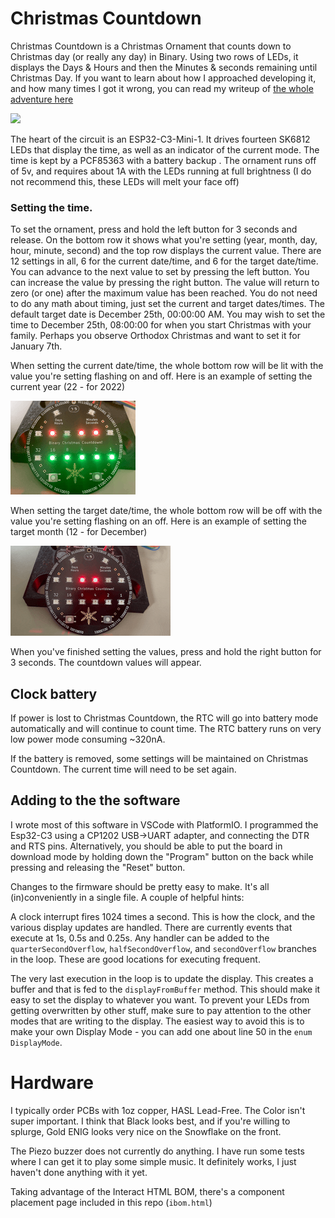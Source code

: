 # Christmas Countdown

Christmas Countdown is a Christmas Ornament that counts down to Christmas day (or really any day) in Binary. Using two rows of LEDs, it displays the Days & Hours and then the Minutes & seconds remaining until Christmas Day. If you want to learn about how I approached developing it, and how many times I got it wrong, you can read my writeup of [the whole adventure here](https://aaroneiche.com/2023/02/05/christmas-countdown/) 

![](CC2.gif)

The heart of the circuit is an ESP32-C3-Mini-1. It drives fourteen SK6812 LEDs that display the time, as well as an indicator of the current mode. The time is kept by a PCF85363 with a battery backup . The ornament runs off of 5v, and requires about 1A with the LEDs running at full brightness (I do not recommend this, these LEDs will melt your face off) 

### Setting the time.

To set the ornament, press and hold the left button for 3 seconds and release. On the bottom row it shows what you're setting (year, month, day, hour, minute, second) and the top row displays the current value. There are 12 settings in all, 6 for the current date/time, and 6 for the target date/time. You can advance to the next value to set by pressing the left button. You can increase the value by pressing the right button. The value will return to zero (or one) after the maximum value has been reached. You do not need to do any math about timing, just set the current and target dates/times. The default target date is December 25th, 00:00:00 AM. You may wish to set the time to December 25th, 08:00:00 for when you start Christmas with your family. Perhaps you observe Orthodox Christmas and want to set it for January 7th.

When setting the current date/time, the whole bottom row will be lit with the value you're setting flashing on and off.
Here is an example of setting the current year (22 - for 2022)

![](CC_set_current_year.gif)


When setting the target date/time, the whole bottom row will be off with the value you're setting flashing on an off.
Here is an example of setting the target month (12 - for December)

![](CC_set_target_year.gif)

When you've finished setting the values, press and hold the right button for 3 seconds. The countdown values will appear.

## Clock battery

If power is lost to Christmas Countdown, the RTC will go into battery mode automatically and will continue to count time. The RTC battery runs on very low power mode consuming ~320nA. 

If the battery is removed, some settings will be maintained on Christmas Countdown. The current time will need to be set again.

## Adding to the the software

I wrote most of this software in VSCode with PlatformIO. I programmed the Esp32-C3 using a CP1202 USB->UART adapter, and connecting the DTR and RTS pins. Alternatively, you should be able to put the board in download mode by holding down the "Program" button on the back while pressing and releasing the "Reset" button.

Changes to the firmware should be pretty easy to make. It's all (in)conveniently in a single file. A couple of helpful hints: 

A clock interrupt fires 1024 times a second. This is how the clock, and the various display updates are handled. There are currently events that execute at 1s, 0.5s and 0.25s. Any handler can be added to the `quarterSecondOverflow`, `halfSecondOverflow`, and `secondOverflow` branches in the loop. These are good locations for executing frequent.

The very last execution in the loop is to update the display. This creates a buffer and that is fed to the `displayFromBuffer` method. This should make it easy to set the display to whatever you want. To prevent your LEDs from getting overwritten by other stuff, make sure to pay attention to the other modes that are writing to the display. The easiest way to avoid this is to make your own Display Mode - you can add one about line 50 in the `enum DisplayMode`.

# Hardware

I typically order PCBs with 1oz copper, HASL Lead-Free. The Color isn't super important. I think that Black looks best, and if you're willing to splurge, Gold ENIG looks very nice on the Snowflake on the front.

The Piezo buzzer does not currently do anything. I have run some tests where I can get it to play some simple music. It definitely works, I just haven't done anything with it yet.

Taking advantage of the Interact HTML BOM, there's a component placement page included in this repo (`ibom.html`)

